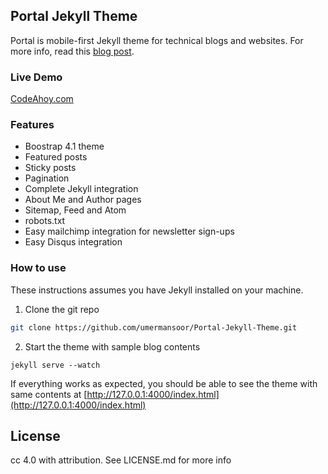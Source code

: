 ## Portal Jekyll Theme

Portal is mobile-first Jekyll theme for technical blogs and websites. For more info, read this [blog post](https://codeahoy.com/2020/02/15/portal-jekyll-theme/).

### Live Demo

[CodeAhoy.com](https://codeahoy.com)

### Features
- Boostrap 4.1 theme
- Featured posts
- Sticky posts
- Pagination
- Complete Jekyll integration
- About Me and Author pages
- Sitemap, Feed and Atom
- robots.txt
- Easy mailchimp integration for newsletter sign-ups
- Easy Disqus integration

### How to use

These instructions assumes you have Jekyll installed on your machine.

1. Clone the git repo

```bash
git clone https://github.com/umermansoor/Portal-Jekyll-Theme.git
```

2. Start the theme with sample blog contents

```
jekyll serve --watch
```

If everything works as expected, you should be able to see the theme with same contents at [http://127.0.0.1:4000/index.html](http://127.0.0.1:4000/index.html)

## License
cc 4.0 with attribution. See LICENSE.md for more info
